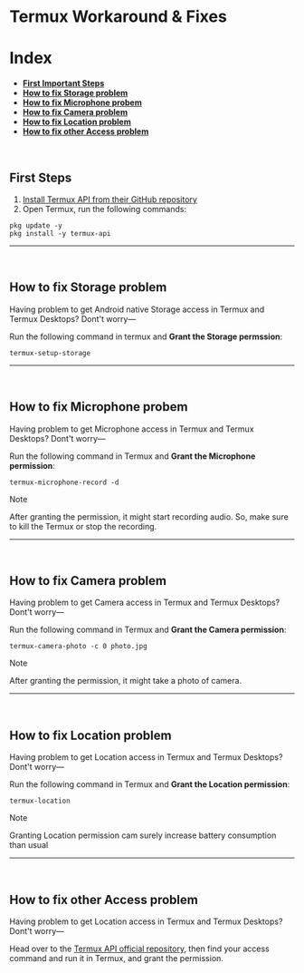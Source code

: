 # Termux Workaround & Fixes
# Index
- **[First Important Steps](#fix-first)**
- **[How to fix Storage problem](#storage)**
- **[How to fix Microphone probem](#microphone)**
- **[How to fix Camera problem](#camera)**
- **[How to fix Location problem](#location)**
- **[How to fix other Access problem](#other)**

<br>

## First Steps <a name=fix-first></a>
1. [Install Termux API from their GitHub repository](https://github.com/termux/termux-api/releases)
2. Open Termux, run the following commands:
```
pkg update -y
pkg install -y termux-api
```

---
<br>

## How to fix Storage problem <a name=storage></a>
Having problem to get Android native Storage access in Termux and Termux Desktops? Dont't worry—

Run the following command in termux and **Grant the Storage permssion**:
```
termux-setup-storage
```

---
<br>

## How to fix Microphone probem <a name=microphone></a>
Having problem to get Microphone access in Termux and Termux Desktops? Dont't worry—

Run the following command in Termux and **Grant the Microphone permission**:
```
termux-microphone-record -d
```
> [!NOTE]
> After granting the permission, it might start recording audio. So, make sure to kill the Termux or stop the recording.

---
<br>

## How to fix Camera problem <a name=camera></a>
Having problem to get Camera access in Termux and Termux Desktops? Dont't worry—

Run the following command in Termux and **Grant the Camera permission**:
```
termux-camera-photo -c 0 photo.jpg
```
> [!NOTE]
> After granting the permission, it might take a photo of camera.

---
<br>

## How to fix Location problem <a name=location></a>
Having problem to get Location access in Termux and Termux Desktops? Dont't worry—

Run the following command in Termux and **Grant the Location permission**:
```
termux-location
```
> [!NOTE]
> Granting Location permission cam surely increase battery consumption than usual
---
<br>

## How to fix other Access problem <a name=other></a>
Having problem to get Location access in Termux and Termux Desktops? Dont't worry—

Head over to the [Termux API official repository](https://github.com/termux/termux-api), then find your access command and run it in Termux, and grant the permission.
